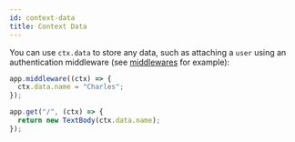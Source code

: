```yaml
---
id: context-data
title: Context Data
---
```


You can use `ctx.data` to store any data, such as attaching a `user` using an authentication middleware (see [middlewares](./middlewares.md) for example):

```js
app.middleware((ctx) => {
  ctx.data.name = "Charles";
});

app.get("/", (ctx) => {
  return new TextBody(ctx.data.name);
});
```
